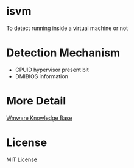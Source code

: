 # isvm
To detect running inside a virtual machine or not

# Detection Mechanism
- CPUID hypervisor present bit
- DMIBIOS information

# More Detail
[Wmware Knowledge Base](http://kb.vmware.com/selfservice/microsites/search.do?language=en_US&cmd=displayKC&externalId=1009458)

# License
MIT License
